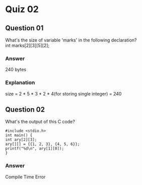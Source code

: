 Quiz 02
=======  

Question 01
-----------  
What's the size of variable 'marks' in the following declaration?  
int marks[2][3][5][2];  

### Answer  
240 bytes  

### Explanation  
size = 2 * 5 * 3 * 2 * 4(for storing single integer) = 240  

Question 02
-----------  
What's the output of this C code?  

`#include <stdio.h>`  
`int main() {`   
`int ary[2][3];`  
`ary[][] = {{1, 2, 3}, {4, 5, 6}};`  
`printf("%d\n", ary[1][0]);`  
`}`  

### Answer  
Compile Time Error  